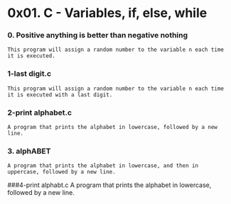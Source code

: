 # 0x01. C - Variables, if, else, while

### 0. Positive anything is better than negative nothing
	This program will assign a random number to the variable n each time it is executed.

### 1-last digit.c
	This program will assign a random number to the variable n each time it is executed with a last digit.

### 2-print alphabet.c
	A program that prints the alphabet in lowercase, followed by a new line.

### 3. alphABET
	A program that prints the alphabet in lowercase, and then in uppercase, followed by a new line.

###4-print alphabt.c
	A program that prints the alphabet in lowercase, followed by a new line.
